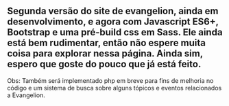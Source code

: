 Segunda versão do site de evangelion, ainda em desenvolvimento, e agora com Javascript ES6+, Bootstrap e uma pré-build css em Sass.
Ele ainda está bem rudimentar, então não espere muita coisa para explorar nessa página. 
Ainda sim, espero que goste do pouco que já está feito.
--

Obs: 
Também será implementado php em breve para fins de melhoria no código e um sistema de busca sobre alguns tópicos e eventos relacionados
a Evangelion.
